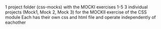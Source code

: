 1 project folder (css-mocks) with the MOCKI exercises 1-5
3 individual projects (Mock1, Mock 2, Mock 3) for the MOCKII exercise of the CSS module
Each has their own css and html file and operate independently of eachother
